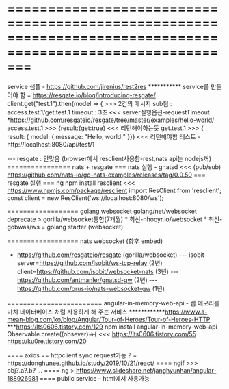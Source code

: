 

===========================================================================================================
===========================================================================================================
service 샘플 - https://github.com/jirenius/rest2res
*********** service를 만들어야 함 = https://resgate.io/blog/introducing-resgate/
client.get("test.1").then(model => { >>> 2건의 메시지 sub됨 : access.test.1/get.test.1
	timeout : 3초 <<< server실행옵션-requestTimeout  
	*https://github.com/resgateio/resgate/tree/master/examples/hello-world/
		access.test.1 	>>> {result:{get:true} 					<<< 리턴해야하는듯
		get.test.1	>>> { result: { model: { message: "Hello, world!" }}} 	<<< 리턴해야함
		테스트 - http://localhost:8080/api/test/1




--- resgate : 안맞음 (browser에서 resclient사용함-rest,nats api는 nodejs꺼)
================ nats + resgate 
=== nats 실행 - gnatsd <<< (pub/sub) https://github.com/nats-io/go-nats-examples/releases/tag/0.0.50
=== resgate 실행
=== ng
	npm install resclient <<< https://www.npmjs.com/package/resclient
	import ResClient from 'resclient';
	const client = new ResClient('ws://localhost:8080/ws');



================== golang websocket
	golang/net/websocket deprecate > gorilla/websocket통합(7개월)
	* 최신-nhooyr.io/websocket
	* 최신-gobwas/ws
	= golang starter (websocket)



================== nats websocket (향후 embed)
* https://github.com/resgateio/resgate (gorilla/websocket)
--- isobit
	server=https://github.com/isobit/ws-tcp-relay (2년)
	client=https://github.com/isobit/websocket-nats (3년)
--- https://github.com/antmanler/gnatsd-gw (2년)
--- https://github.com/orus-io/nats-websocket-gw (1년)








======================== angular-in-memory-web-api - 웹 메모리를 마치 데이터베이스 처럼 사용하게 해 주는 서비스
************https://www.a-mean-blog.com/ko/blog/Angular/Tour-of-Heroes/Tour-of-Heroes-HTTP
***https://lts0606.tistory.com/129
npm install angular-in-memory-web-api
Observable.create((obsever)=>{ <<< https://lts0606.tistory.com/55
	https://ku0re.tistory.com/20

==== axios == httpclient
	sync request가능 ? = https://donghunee.github.io/study/2019/10/21/react/
==== ngif >>> obj?.a?.b? ...
==== ng > https://www.slideshare.net/janghyunhan/angular-188926981
==== public service - html에서 사용가능


